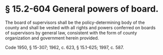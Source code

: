 # § 15.2-604 General powers of board.

<p>The board of supervisors shall be the policy-determining body of the county and shall be vested with all rights and powers conferred on boards of supervisors by general law, consistent with the form of county organization and government herein provided.</p><p>Code 1950, § 15-307; 1962, c. 623, § 15.1-625; 1997, c. 587.</p>